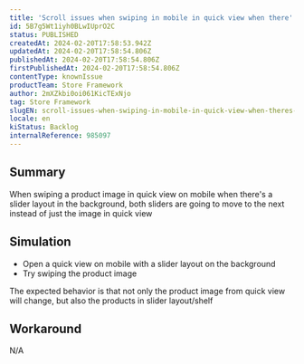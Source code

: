 ```yaml
---
title: 'Scroll issues when swiping in mobile in quick view when there''s a slider layout on background'
id: 5B7g5Wt1iyh0BLwIUprO2C
status: PUBLISHED
createdAt: 2024-02-20T17:58:53.942Z
updatedAt: 2024-02-20T17:58:54.806Z
publishedAt: 2024-02-20T17:58:54.806Z
firstPublishedAt: 2024-02-20T17:58:54.806Z
contentType: knownIssue
productTeam: Store Framework
author: 2mXZkbi0oi061KicTExNjo
tag: Store Framework
slugEN: scroll-issues-when-swiping-in-mobile-in-quick-view-when-theres-a-slider-layout-on-background
locale: en
kiStatus: Backlog
internalReference: 985097
---
```


## Summary


When swiping a product image in quick view on mobile when there's a slider layout in the background, both sliders are going to move to the next instead of just the image in quick view


##

## Simulation




- Open a quick view on mobile with a slider layout on the background
- Try swiping the product image

The expected behavior is that not only the product image from quick view will change, but also the products in slider layout/shelf


##

## Workaround


N/A





